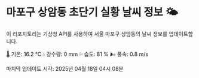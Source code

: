 
# 마포구 상암동 초단기 실황 날씨 정보 🌤️

이 리포지토리는 기상청 API를 사용하여 서울 마포구 상암동의 날씨 정보를 업데이트합니다. 

🌡️ 기온: 16.2 ℃
💧 강수량: 0 mm
💦 습도: 81 %
🌬️ 풍속: 0.8 m/s

마지막 업데이트 시각: 2025년 04월 18일 04시 08분    
